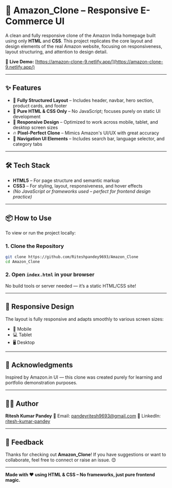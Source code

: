 # 🛒 Amazon_Clone – Responsive E-Commerce UI

A clean and fully responsive clone of the Amazon India homepage built using only **HTML** and **CSS**. This project replicates the core layout and design elements of the real Amazon website, focusing on responsiveness, layout structuring, and attention to design detail.

🔗 **Live Demo:** [https://amazon-clone-9.netlify.app/](https://amazon-clone-9.netlify.app/)  

---

## ✨ Features

- 🧱 **Fully Structured Layout** – Includes header, navbar, hero section, product cards, and footer
- 🎨 **Pure HTML & CSS Only** – No JavaScript; focuses purely on static UI development
- 📱 **Responsive Design** – Optimized to work across mobile, tablet, and desktop screen sizes
- 🔥 **Pixel-Perfect Clone** – Mimics Amazon's UI/UX with great accuracy
- 🧭 **Navigation UI Elements** – Includes search bar, language selector, and category tabs

---

## 🛠️ Tech Stack

- **HTML5** – For page structure and semantic markup  
- **CSS3** – For styling, layout, responsiveness, and hover effects  
- *(No JavaScript or frameworks used – perfect for frontend design practice)*

---

## 📦 How to Use

To view or run the project locally:

### 1. Clone the Repository

```bash
git clone https://github.com/Riteshpandey9693/Amazon_Clone
cd Amazon_Clone
````

### 2. Open `index.html` in your browser

No build tools or server needed — it’s a static HTML/CSS site!

---

## 📱 Responsive Design

The layout is fully responsive and adapts smoothly to various screen sizes:

* 📱 Mobile
* 💻 Tablet
* 🖥️ Desktop

---

## 🙌 Acknowledgments

Inspired by Amazon.in UI — this clone was created purely for learning and portfolio demonstration purposes.

---

## 👨‍💻 Author

**Ritesh Kumar Pandey**
📧 Email: [pandeyritesh9693@gmail.com](mailto:pandeyritesh9693@gmail.com)
🔗 LinkedIn: [ritesh-kumar-pandey](https://www.linkedin.com/in/riteshkumarpandey9693/)

---

## 💬 Feedback

Thanks for checking out **Amazon\_Clone**!
If you have suggestions or want to collaborate, feel free to connect or raise an issue. 😊

---

**Made with ❤️ using HTML & CSS – No frameworks, just pure frontend magic.**

